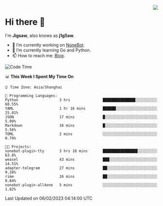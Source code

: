 <a href="#">
  <img align="right" src="https://github-readme-stats.vercel.app/api?username=j1g5awi&count_private=true&show_icons=true&title_color=80070B&text_color=B3B3B3&bg_color=212121&icon_color=80070B" />
</a>

# Hi there 👋

I'm **Jigsaw**, also knows as **j1g5aw**.

- 🔭 I’m currently working on [NoneBot](https://github.com/nonebot).
- 🌱 I’m currently learning Go and Python.
- 📫 How to reach me: [Blog](https://blog.maddestroyer.xyz/).

<!--START_SECTION:waka-->
![Code Time](http://img.shields.io/badge/Code%20Time-1%2C000%20hrs%2023%20mins-blue)

📊 **This Week I Spent My Time On** 

```text
⌚︎ Time Zone: Asia/Shanghai

💬 Programming Languages: 
Python                   3 hrs               ███████████████░░░░░░░░░░   60.55% 
YAML                     1 hr 16 mins        ██████░░░░░░░░░░░░░░░░░░░   25.81% 
JSON                     17 mins             █░░░░░░░░░░░░░░░░░░░░░░░░   5.99% 
Markdown                 16 mins             █░░░░░░░░░░░░░░░░░░░░░░░░   5.56% 
TOML                     2 mins              ░░░░░░░░░░░░░░░░░░░░░░░░░   0.79%

🐱‍💻 Projects: 
nonebot-plugin-tty       3 hrs 10 mins       ████████████████░░░░░░░░░   63.8% 
weasel                   43 mins             ███░░░░░░░░░░░░░░░░░░░░░░   14.51% 
adapter-telegram         27 mins             ██░░░░░░░░░░░░░░░░░░░░░░░   9.28% 
rime                     26 mins             ██░░░░░░░░░░░░░░░░░░░░░░░   8.84% 
nonebot-plugin-all4one   5 mins              ░░░░░░░░░░░░░░░░░░░░░░░░░   1.82%

```


 Last Updated on 06/02/2023 04:14:00 UTC
<!--END_SECTION:waka-->
